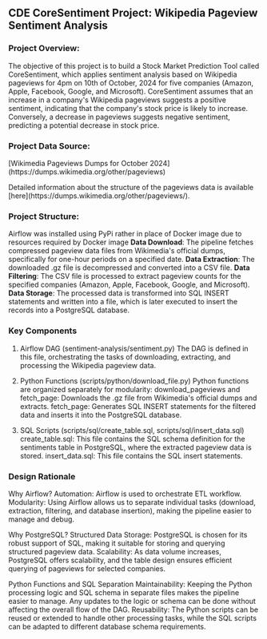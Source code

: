 ## CDE CoreSentiment Project: Wikipedia Pageview Sentiment Analysis

### Project Overview:
The objective of this project is to build a Stock Market Prediction Tool called CoreSentiment, which applies sentiment analysis based on Wikipedia pageviews for 4pm on 10th of October, 2024 for five companies (Amazon, Apple, Facebook, Google, and Microsoft). 
CoreSentiment assumes that an increase in a company's Wikipedia pageviews suggests a positive sentiment, indicating that the company's stock price is likely to increase. Conversely, a decrease in pageviews suggests negative sentiment, predicting a potential decrease in stock price.

### Project Data Source:
<p>[Wikimedia Pageviews Dumps for October 2024](https://dumps.wikimedia.org/other/pageviews)</p>
Detailed information about the structure of the pageviews data is available [here](https://dumps.wikimedia.org/other/pageviews/).

### Project Structure:
Airflow was installed using PyPi rather in place of Docker image due to resources required by Docker image
**Data Download**: The pipeline fetches compressed pageview data files from Wikimedia's official dumps, specifically for one-hour periods on a specified date.
**Data Extraction**: The downloaded .gz file is decompressed and converted into a CSV file.
**Data Filtering**: The CSV file is processed to extract pageview counts for the specified companies (Amazon, Apple, Facebook, Google, and Microsoft).
**Data Storage**: The processed data is transformed into SQL INSERT statements and written into a file, which is later executed to insert the records into a PostgreSQL database.

### Key Components
1. Airflow DAG (sentiment-analysis/sentiment.py)
The DAG is defined in this file, orchestrating the tasks of downloading, extracting, and processing the Wikipedia pageview data.

2. Python Functions (scripts/python/download_file.py)
Python functions are organized separately for modularity:
download_pageviews and fetch_page: Downloads the .gz file from Wikimedia's official dumps and extracts.
fetch_page: Generates SQL INSERT statements for the filtered data and inserts it into the PostgreSQL database.

4. SQL Scripts (scripts/sql/create_table.sql, scripts/sql/insert_data.sql) 
create_table.sql: This file contains the SQL schema definition for the sentiments table in PostgreSQL, where the extracted pageview data is stored.
insert_data.sql: This file contains the SQL insert statements.

### Design Rationale
Why Airflow?
Automation: Airflow is used to orchestrate ETL workflow.
Modularity: Using Airflow allows us to separate individual tasks (download, extraction, filtering, and database insertion), making the pipeline easier to manage and debug.

Why PostgreSQL?
Structured Data Storage: PostgreSQL is chosen for its robust support of SQL, making it suitable for storing and querying structured pageview data.
Scalability: As data volume increases, PostgreSQL offers scalability, and the table design ensures efficient querying of pageviews for selected companies.

Python Functions and SQL Separation
Maintainability: Keeping the Python processing logic and SQL schema in separate files makes the pipeline easier to manage. Any updates to the logic or schema can be done without affecting the overall flow of the DAG.
Reusability: The Python scripts can be reused or extended to handle other processing tasks, while the SQL scripts can be adapted to different database schema requirements.

